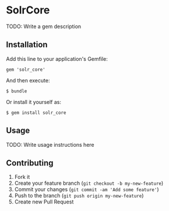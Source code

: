 # SolrCore

TODO: Write a gem description

## Installation

Add this line to your application's Gemfile:

    gem 'solr_core'

And then execute:

    $ bundle

Or install it yourself as:

    $ gem install solr_core

## Usage

TODO: Write usage instructions here

## Contributing

1. Fork it
2. Create your feature branch (`git checkout -b my-new-feature`)
3. Commit your changes (`git commit -am 'Add some feature'`)
4. Push to the branch (`git push origin my-new-feature`)
5. Create new Pull Request
